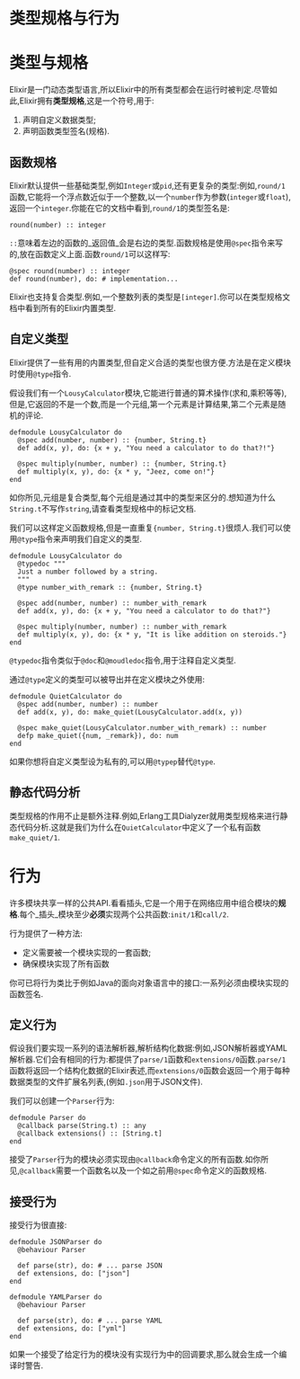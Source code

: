 # 类型规格与行为


# 类型与规格

Elixir是一门动态类型语言,所以Elixir中的所有类型都会在运行时被判定.尽管如此,Elixir拥有**类型规格**,这是一个符号,用于:

  1. 声明自定义数据类型;
  2. 声明函数类型签名(规格).

## 函数规格

Elixir默认提供一些基础类型,例如`Integer`或`pid`,还有更复杂的类型:例如,`round/1`函数,它能将一个浮点数近似于一个整数,以一个`number`作为参数(`integer`或`float`),返回一个`integer`.你能在它的文档中看到,`round/1`的类型签名是:

```
round(number) :: integer
```

`::`意味着左边的函数的_返回值_会是右边的类型.函数规格是使用`@spec`指令来写的,放在函数定义上面.函数`round/1`可以这样写:

```
@spec round(number) :: integer
def round(number), do: # implementation...
```

Elixir也支持复合类型.例如,一个整数列表的类型是`[integer]`.你可以在类型规格文档中看到所有的Elixir内置类型.

## 自定义类型

Elixir提供了一些有用的内置类型,但自定义合适的类型也很方便.方法是在定义模块时使用`@type`指令.

假设我们有一个`LousyCalculator`模块,它能进行普通的算术操作(求和,乘积等等),但是,它返回的不是一个数,而是一个元组,第一个元素是计算结果,第二个元素是随机的评论.

```
defmodule LousyCalculator do
  @spec add(number, number) :: {number, String.t}
  def add(x, y), do: {x + y, "You need a calculator to do that?!"}

  @spec multiply(number, number) :: {number, String.t}
  def multiply(x, y), do: {x * y, "Jeez, come on!"}
end
```

如你所见,元组是复合类型,每个元组是通过其中的类型来区分的.想知道为什么`String.t`不写作`string`,请查看类型规格中的标记文档.

我们可以这样定义函数规格,但是一直重复`{number, String.t}`很烦人.我们可以使用`@type`指令来声明我们自定义的类型.

```
defmodule LousyCalculator do
  @typedoc """
  Just a number followed by a string.
  """
  @type number_with_remark :: {number, String.t}

  @spec add(number, number) :: number_with_remark
  def add(x, y), do: {x + y, "You need a calculator to do that?"}

  @spec multiply(number, number) :: number_with_remark
  def multiply(x, y), do: {x * y, "It is like addition on steroids."}
end
```

`@typedoc`指令类似于`@doc`和`@moudledoc`指令,用于注释自定义类型.

通过`@type`定义的类型可以被导出并在定义模块之外使用:

```
defmodule QuietCalculator do
  @spec add(number, number) :: number
  def add(x, y), do: make_quiet(LousyCalculator.add(x, y))

  @spec make_quiet(LousyCalculator.number_with_remark) :: number
  defp make_quiet({num, _remark}), do: num
end
```

如果你想将自定义类型设为私有的,可以用`@typep`替代`@type`.

## 静态代码分析

类型规格的作用不止是额外注释.例如,Erlang工具Dialyzer就用类型规格来进行静态代码分析.这就是我们为什么在`QuietCalculator`中定义了一个私有函数`make_quiet/1`.

# 行为

许多模块共享一样的公共API.看看插头,它是一个用于在网络应用中组合模块的**规格**.每个_插头_模块至少**必须**实现两个公共函数:`init/1`和`call/2`.

行为提供了一种方法:

  - 定义需要被一个模块实现的一套函数;
  - 确保模块实现了所有函数

你可已将行为类比于例如Java的面向对象语言中的接口:一系列必须由模块实现的函数签名.

## 定义行为

假设我们要实现一系列的语法解析器,解析结构化数据:例如,JSON解析器或YAML解析器.它们会有相同的行为:都提供了`parse/1`函数和`extensions/0`函数.`parse/1`函数将返回一个结构化数据的Elixir表述,而`extensions/0`函数会返回一个用于每种数据类型的文件扩展名列表,(例如`.json`用于JSON文件).

我们可以创建一个`Parser`行为:

```
defmodule Parser do
  @callback parse(String.t) :: any
  @callback extensions() :: [String.t]
end
```

接受了`Parser`行为的模块必须实现由`@callback`命令定义的所有函数.如你所见,`@callback`需要一个函数名以及一个如之前用`@spec`命令定义的函数规格.

## 接受行为

接受行为很直接:

```
defmodule JSONParser do
  @behaviour Parser

  def parse(str), do: # ... parse JSON
  def extensions, do: ["json"]
end
```
```
defmodule YAMLParser do
  @behaviour Parser

  def parse(str), do: # ... parse YAML
  def extensions, do: ["yml"]
end
```

如果一个接受了给定行为的模块没有实现行为中的回调要求,那么就会生成一个编译时警告.
